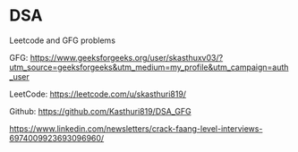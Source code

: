 # DSA

Leetcode and GFG problems

GFG: https://www.geeksforgeeks.org/user/skasthuxv03/?utm_source=geeksforgeeks&utm_medium=my_profile&utm_campaign=auth_user

LeetCode: https://leetcode.com/u/skasthuri819/

Github: https://github.com/Kasthuri819/DSA_GFG

https://www.linkedin.com/newsletters/crack-faang-level-interviews-6974009923693096960/

